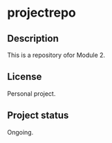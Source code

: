 # projectrepo



## Description
This is a repository ofor Module 2.

## License
Personal project. 

## Project status
Ongoing.